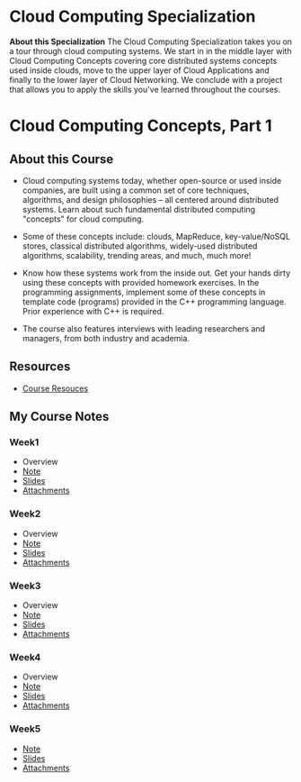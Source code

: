 # Cloud Computing Specialization

**About this Specialization** The Cloud Computing Specialization takes you on a tour through cloud computing systems. We start in in the middle layer with Cloud Computing Concepts covering core distributed systems concepts used inside clouds, move to the upper layer of Cloud Applications and finally to the lower layer of Cloud Networking. We conclude with a project that allows you to apply the skills you've learned throughout the courses.


# Cloud Computing Concepts, Part 1

## About this Course

- Cloud computing systems today, whether open-source or used inside companies, are built using a common set of core techniques, algorithms, and design philosophies – all centered around distributed systems. Learn about such fundamental distributed computing "concepts" for cloud computing.
 
- Some of these concepts include: clouds, MapReduce, key-value/NoSQL stores, classical distributed algorithms, widely-used distributed algorithms, scalability, trending areas, and much, much more! 
 
- Know how these systems work from the inside out. Get your hands dirty using these concepts with provided homework exercises. In the programming assignments, implement some of these concepts in template code (programs) provided in the C++ programming language. Prior experience with C++ is required.
 
- The course also features interviews with leading researchers and managers, from both industry and academia.

## Resources
- [Course Resouces](./resources)


## My Course Notes

### Week1
- Overview
- [Note](./week1/README.md)
- [Slides](./week1/slides)
- [Attachments](./week1/attachments)


### Week2
- Overview
- [Note](./week2/README.md)
- [Slides](./week2/slides)
- [Attachments](./week2/attachments)


### Week3
- Overview
- [Note](./week3/README.md)
- [Slides](./week3/slides)
- [Attachments](./week3/attachments)


### Week4
- Overview
- [Note](./week4/README.md)
- [Slides](./week4/slides)
- [Attachments](./week4/attachments)



### Week5
- [Note](./week5/README.md)
- [Slides](./week5/slides)
- [Attachments](./week5/attachments)
